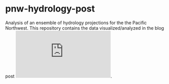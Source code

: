 # pnw-hydrology-post
Analysis of an ensemble of hydrology projections for the the Pacific Northwest. This repository contains the data visualized/analyzed in the blog post ![The Future Hydrology of the Pacific Northwest](https://inletlabs.com/2019/03/29/pnw_hydrology.html).
